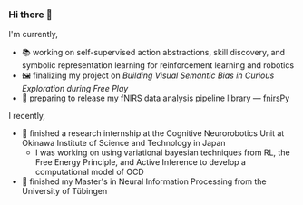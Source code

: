 ### Hi there 👋

<!--
**pulkitgoyal56/pulkitgoyal56** is a ✨ _special_ ✨ repository because its `README.md` (this file) appears on your GitHub profile.

Here are some ideas to get you started:

- 🔭 I’m currently working on ...
- 🌱 I’m currently learning ...
- 👯 I’m looking to collaborate on ...
- 🤔 I’m looking for help with ...
- 💬 Ask me about ...
- 📫 How to reach me: ...
- 😄 Pronouns: ...
- ⚡ Fun fact: ...
-->

I'm currently,
- 📚 working on self-supervised action abstractions, skill discovery, and symbolic representation learning for reinforcement learning and robotics
- 🖼️ finalizing my project on *Building Visual Semantic Bias in Curious Exploration during Free Play*
- 🚀 preparing to release my fNIRS data analysis pipeline library — [fnirsPy](https://github.com/pulkitgoyal56/)

I recently,  
- 🧠 finished a research internship at the Cognitive Neurorobotics Unit at Okinawa Institute of Science and Technology in Japan
  - I was working on using variational bayesian techniques from RL, the Free Energy Principle, and Active Inference to develop a computational model of OCD
- 📖 finished my Master's in Neural Information Processing from the University of Tübingen

<!-- DONE -->
